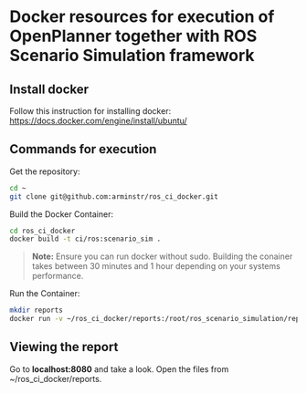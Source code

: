# Docker resources for execution of OpenPlanner together with ROS Scenario Simulation framework

## Install docker
Follow this instruction for installing docker:
https://docs.docker.com/engine/install/ubuntu/

## Commands for execution

Get the repository:
```bash
cd ~
git clone git@github.com:arminstr/ros_ci_docker.git
```
Build the Docker Container:
```bash
cd ros_ci_docker
docker build -t ci/ros:scenario_sim .
```
> **Note:** Ensure you can run docker without sudo. Building the conainer takes between 30 minutes and 1 hour depending on your systems performance. 

Run the Container:
```bash
mkdir reports
docker run -v ~/ros_ci_docker/reports:/root/ros_scenario_simulation/reports -p 8080:90 -it ci/ros:scenario_sim
```

## Viewing the report
Go to **localhost:8080** and take a look. Open the files from ~/ros_ci_docker/reports.
